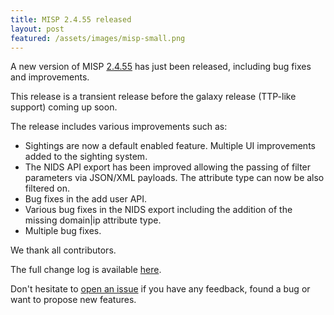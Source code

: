 ```yaml
---
title: MISP 2.4.55 released
layout: post
featured: /assets/images/misp-small.png
---
```


A new version of MISP [2.4.55](https://github.com/MISP/MISP/tree/v2.4.55) has just been released, including bug fixes and improvements.

This release is a transient release before the galaxy release (TTP-like support) coming up soon.

The release includes various improvements such as:

- Sightings are now a default enabled feature. Multiple UI improvements added to the sighting system.
- The NIDS API export has been improved allowing the passing of filter parameters via JSON/XML payloads. The attribute type can now be also filtered on.
- Bug fixes in the add user API.
- Various bug fixes in the NIDS export including the addition of the missing domain|ip attribute type.
- Multiple bug fixes.

We thank all contributors.

The full change log is available [here](http://www.misp-project.org/Changelog.txt).

Don't hesitate to [open an issue](https://github.com/MISP/MISP/issues) if you have any feedback, found a bug or want to propose new features.
